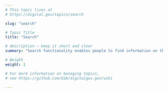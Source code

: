 ```yaml
---
# This topic lives at
# https://digital.gov/topics/search

slug: "search"

# Topic Title
title: "Search"

# description — keep it short and clear
summary: "Search functionality enables people to find information on the internet."

# Weight
weight: 1

# For more information on managing topics,
# see https://github.com/GSA/digitalgov.gov/wiki

---
```


